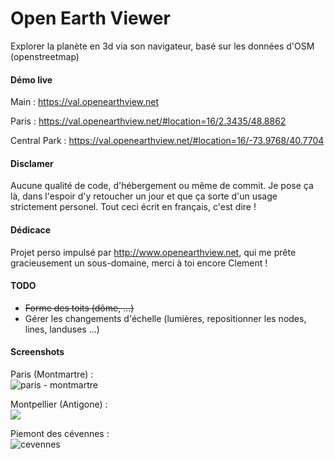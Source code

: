 # Open Earth Viewer
Explorer la planète en 3d via son navigateur, basé sur les données d'OSM (openstreetmap)

#### Démo live
Main : https://val.openearthview.net

Paris : https://val.openearthview.net/#location=16/2.3435/48.8862

Central Park : https://val.openearthview.net/#location=16/-73.9768/40.7704

#### Disclamer
Aucune qualité de code, d'hébergement ou même de commit.
Je pose ça là, dans l'espoir d'y retoucher un jour et que ça sorte d'un usage strictement personel.
Tout ceci écrit en français, c'est dire !

#### Dédicace
Projet perso impulsé par http://www.openearthview.net, qui me prête gracieusement un sous-domaine, merci à toi encore Clement !

#### TODO

- ~~Forme des toits (dôme, ...)~~
- Gérer les changements d'échelle (lumières, repositionner les nodes, lines, landuses ...)

#### Screenshots

Paris (Montmartre) :  
![paris - montmartre](https://framapic.org/GNd0N4TozpGn/uYpFSkKVRkiP.PNG)

Montpellier (Antigone) :  
![](https://framapic.org/vSn99gy3vTRy/fK8jxk7aDqDC.PNG)

Piemont des cévennes :  
![cevennes](https://framapic.org/9YCEEf2TbWRb/rzxwxewR1mJs)
